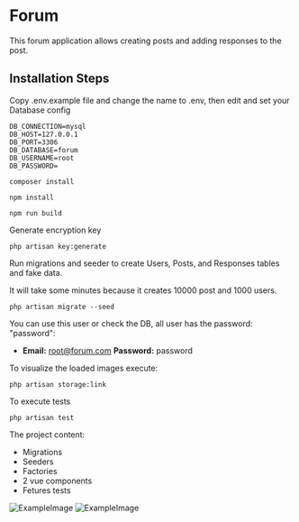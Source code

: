 # Forum

This forum application allows creating posts and adding responses to the post.

## Installation Steps

Copy .env.example file and change the name to .env, then edit and set your Database config
```
DB_CONNECTION=mysql
DB_HOST=127.0.0.1
DB_PORT=3306
DB_DATABASE=forum
DB_USERNAME=root
DB_PASSWORD=
```

```
composer install

npm install

npm run build
```

Generate encryption key
```
php artisan key:generate
```

Run migrations and seeder to create Users, Posts, and Responses tables and fake data.

It will take some minutes because it creates 10000 post and 1000 users.
```
php artisan migrate --seed
```


You can use this user or check the DB, all user has the password: "password":

- **Email:** root@forum.com **Password:** password

To visualize the loaded images execute:

```
php artisan storage:link
``` 

To execute tests
```
php artisan test
``` 

The project content:
- Migrations
- Seeders
- Factories
- 2 vue components
- Fetures tests

![ExampleImage](img_1.png)
![ExampleImage](img_2.png)
